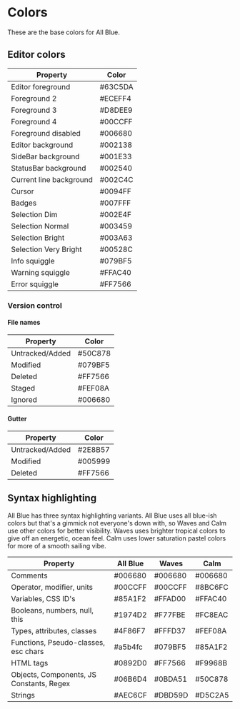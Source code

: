 # Colors

These are the base colors for All Blue.

## Editor colors

| Property                | Color   |
| ----------------------- | ------- |
| Editor foreground       | #63C5DA |
| Foreground 2            | #ECEFF4 |
| Foreground 3            | #D8DEE9 |
| Foreground 4            | #00CCFF |
| Foreground disabled     | #006680 |
| Editor background       | #002138 |
| SideBar background      | #001E33 |
| StatusBar background    | #002540 |
| Current line background | #002C4C |
| Cursor                  | #0094FF |
| Badges                  | #007FFF |
| Selection Dim           | #002E4F |
| Selection Normal        | #003459 |
| Selection Bright        | #003A63 |
| Selection Very Bright   | #00528C |
| Info squiggle           | #079BF5 |
| Warning squiggle        | #FFAC40 |
| Error squiggle          | #FF7566 |

### Version control

#### File names

| Property        | Color   |
| --------------- | ------- |
| Untracked/Added | #50C878 |
| Modified        | #079BF5 |
| Deleted         | #FF7566 |
| Staged          | #FEF08A |
| Ignored         | #006680 |

#### Gutter

| Property        | Color   |
| --------------- | ------- |
| Untracked/Added | #2E8B57 |
| Modified        | #005999 |
| Deleted         | #FF7566 |

## Syntax highlighting

All Blue has three syntax highlighting variants.
All Blue uses all blue-ish colors but that's
a gimmick not everyone's down with, so Waves and Calm use
other colors for better visibility. Waves uses brighter tropical colors
to give off an energetic, ocean feel. Calm uses lower saturation
pastel colors for more of a smooth sailing vibe.

| Property                                 | All Blue | Waves   | Calm    |
| ---------------------------------------- | -------- | ------- | ------- |
| Comments                                 | #006680  | #006680 | #006680 |
| Operator, modifier, units                | #00CCFF  | #00CCFF | #8BC6FC |
| Variables, CSS ID's                      | #85A1F2  | #FFAD00 | #FFAC40 |
| Booleans, numbers, null, this            | #1974D2  | #F77FBE | #FC8EAC |
| Types, attributes, classes               | #4F86F7  | #FFFD37 | #FEF08A |
| Functions, Pseudo-classes, esc chars     | #a5b4fc  | #079BF5 | #85A1F2 |
| HTML tags                                | #0892D0  | #FF7566 | #F9968B |
| Objects, Components, JS Constants, Regex | #06B6D4  | #0BDA51 | #50C878 |
| Strings                                  | #AEC6CF  | #DBD59D | #D5C2A5 |
